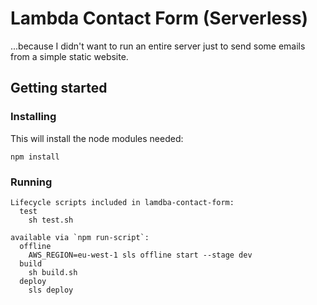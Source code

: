 # Lambda Contact Form (Serverless)

...because I didn't want to run an entire server just to send some emails from a simple static website.

## Getting started

### Installing

This will install the node modules needed:

`npm install`

### Running

```
Lifecycle scripts included in lamdba-contact-form:
  test
    sh test.sh

available via `npm run-script`:
  offline
    AWS_REGION=eu-west-1 sls offline start --stage dev
  build
    sh build.sh
  deploy
    sls deploy
```
